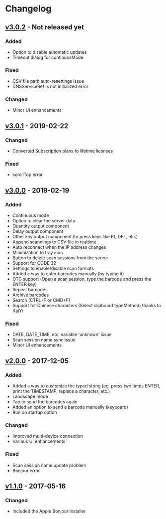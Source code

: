 # Changelog

<!-- 
## [x.0.0] - Not released yet

### Added

### Changed

### Deprecated

### Removed

### Fixed

### Security
-->

## [v3.0.2] - Not released yet

### Added

* Option to disable automatic updates
* Timeout dialog for continuosMode

### Fixed

* CSV file path auto-resettings issue
* DNSServiceRef is not initialized error

### Changed

* Minor UI enhancements

## [v3.0.1] - 2019-02-22

### Changed

* Converted Subscription plans to lifetime licenses

### Fixed

* scrollTop error

## [v3.0.0] - 2019-02-19

### Added

* Continuous mode
* Option to clear the server data
* Quantity output component
* Delay output component
* Other key output component (to press keys like F1, DEL, etc.)
* Append scannings to CSV file in realtime
* Auto reconnect when the IP address changes
* Minimization to tray icon
* Button to delete scan sessions from the server
* Support for CODE 32
* Settings to enable/disable scan formats
* Added a way to enter barcodes manually (by typing it)
* OTG support (Open a scan session, type the barcode and press the ENTER key)
* Repeat barcodes
* Archive barcodes
* Search (CTRL+F or CMD+F)
* Support for Chinese characters (Select clipboard typeMethod) thanks to KaiYi

### Fixed

* DATE, DATE_TIME, etc. variable 'unknown' issue
* Scan session name sync issue
* Minor UI enhancements

## [v2.0.0] - 2017-12-05

### Added

* Added a way to customize the typed string (eg. press two times ENTER, print the TIMESTAMP, replace a character, etc.)
* Landscape mode
* Tap to send the barcodes again
* Added an option to send a barcode manually (keyboard)
* Run on startup option

### Changed

* Improved multi-device connection
* Various UI enhancements

### Fixed

* Scan session name update problem
* Bonjour error

## [v1.1.0] - 2017-05-16

### Changed

* Included the Apple Bonjour installer

[v3.0.2]: https://github.com/fttx/barcode-to-pc-server/compare/v2.0.0...v3.0.2
[v3.0.1]: https://github.com/fttx/barcode-to-pc-server/compare/v2.0.0...v3.0.1
[v3.0.0]: https://github.com/fttx/barcode-to-pc-server/compare/v2.0.0...v3.0.0
[v2.0.0]: https://github.com/fttx/barcode-to-pc-server/compare/v1.1.0...v2.0.0
[v2.0.0]: https://github.com/fttx/barcode-to-pc-server/compare/v1.1.0...v2.0.0
[v1.1.0]: https://github.com/fttx/barcode-to-pc-server/compare/v1.1.0-rc1...v1.1.0